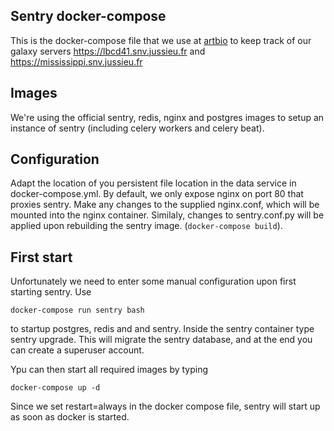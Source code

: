 Sentry docker-compose
--------

This is the docker-compose file that we use at [artbio](http://artbio.fr) to keep
track of our galaxy servers https://lbcd41.snv.jussieu.fr and https://mississippi.snv.jussieu.fr

Images
-------

We're using the official sentry, redis, nginx and postgres images
to setup an instance of sentry (including celery workers and celery beat).

Configuration
-------

Adapt the location of you persistent file location in the data service in docker-compose.yml.
By default, we only expose nginx on port 80 that proxies sentry.
Make any changes to the supplied nginx.conf, which will be mounted into the nginx container.
Similaly, changes to sentry.conf.py will be applied upon rebuilding the sentry image.
(`docker-compose build`).

First start
--------

Unfortunately we need to enter some manual configuration upon first starting sentry.
Use 
```
docker-compose run sentry bash
```

to startup postgres, redis and and sentry. Inside the sentry container type sentry upgrade.
This will migrate the sentry database, and at the end you can create a superuser account.

Ypu can then start all required images by typing
```
docker-compose up -d
```

Since we set restart=always in the docker compose file, sentry will start up as soon as docker is started.
